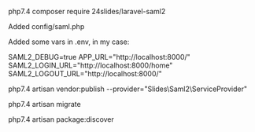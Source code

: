 php7.4 composer require 24slides/laravel-saml2

Added config/saml.php 

Added some vars in .env, in my case:

SAML2_DEBUG=true
APP_URL="http://localhost:8000/"
SAML2_LOGIN_URL="http://localhost:8000/home"
SAML2_LOGOUT_URL="http://localhost:8000/"


php7.4 artisan vendor:publish --provider="Slides\Saml2\ServiceProvider"

php7.4 artisan migrate

php7.4 artisan package:discover
